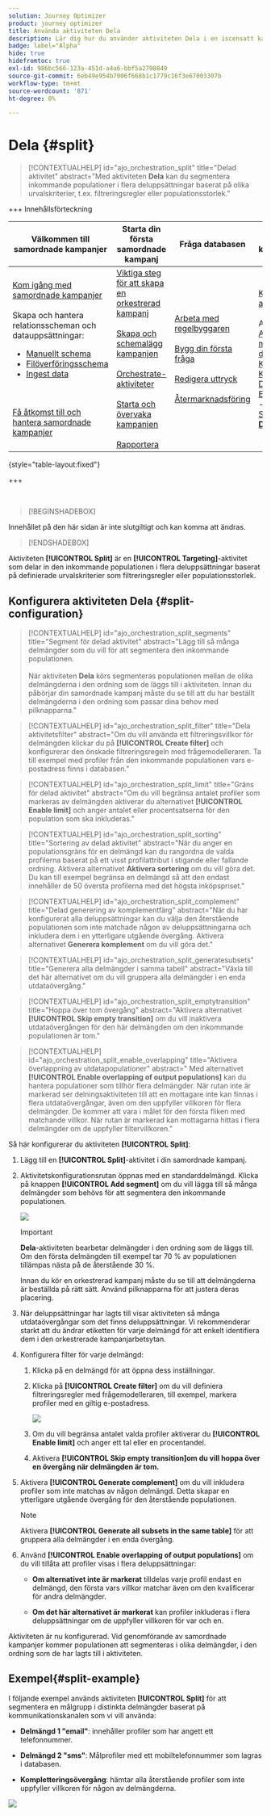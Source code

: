```yaml
---
solution: Journey Optimizer
product: journey optimizer
title: Använda aktiviteten Dela
description: Lär dig hur du använder aktiviteten Dela i en iscensatt kampanj
badge: label="Alpha"
hide: true
hidefromtoc: true
exl-id: 986bc566-123a-451d-a4a6-bbf5a2798849
source-git-commit: 6eb49e954b7906f668b1c1779c16f3e67003307b
workflow-type: tm+mt
source-wordcount: '871'
ht-degree: 0%

---
```


# Dela {#split}

>[!CONTEXTUALHELP]
>id="ajo_orchestration_split"
>title="Delad aktivitet"
>abstract="Med aktiviteten **Dela** kan du segmentera inkommande populationer i flera deluppsättningar baserat på olika urvalskriterier, t.ex. filtreringsregler eller populationsstorlek."


+++ Innehållsförteckning

| Välkommen till samordnade kampanjer | Starta din första samordnade kampanj | Fråga databasen | Ochestrerade kampanjaktiviteter |
|---|---|---|---|
| [Kom igång med samordnade kampanjer](../gs-orchestrated-campaigns.md)<br/><br/>Skapa och hantera relationsscheman och datauppsättningar:</br> <ul><li>[Manuellt schema](../manual-schema.md)</li><li>[Filöverföringsschema](../file-upload-schema.md)</li><li>[Ingest data](../ingest-data.md)</li></ul><br/><br/>[Få åtkomst till och hantera samordnade kampanjer](../access-manage-orchestrated-campaigns.md) | [Viktiga steg för att skapa en orkestrerad kampanj](../gs-campaign-creation.md)<br/><br/>[Skapa och schemalägg kampanjen](../create-orchestrated-campaign.md)<br/><br/>[Orchestrate-aktiviteter](../orchestrate-activities.md)<br/><br/>[Starta och övervaka kampanjen](../start-monitor-campaigns.md)<br/><br/>[Rapportera](../reporting-campaigns.md) | [Arbeta med regelbyggaren](../orchestrated-rule-builder.md)<br/><br/>[Bygg din första fråga](../build-query.md)<br/><br/>[Redigera uttryck](../edit-expressions.md)<br/><br/>[Återmarknadsföring](../retarget.md) | [Kom igång med aktiviteter](about-activities.md)<br/><br/>Aktiviteter:<br/>[And-join](and-join.md) - [Bygg målgrupp](build-audience.md) - [Ändra dimension](change-dimension.md) - [Kanalaktiviteter](channels.md) - [Kombinera](combine.md) - [Deduplicering](deduplication.md) - [Enrichment](enrichment.md) - [Fork](fork.md)  - [Avstämning](reconciliation.md) - [Spara målgrupp](save-audience.md) - <b>[Dela](split.md)</b> - [Vänta](wait.md) |

{style="table-layout:fixed"}

+++


<br/>

>[!BEGINSHADEBOX]

Innehållet på den här sidan är inte slutgiltigt och kan komma att ändras.

>[!ENDSHADEBOX]

Aktiviteten **[!UICONTROL Split]** är en **[!UICONTROL Targeting]**-aktivitet som delar in den inkommande populationen i flera deluppsättningar baserat på definierade urvalskriterier som filtreringsregler eller populationsstorlek.

## Konfigurera aktiviteten Dela {#split-configuration}

>[!CONTEXTUALHELP]
>id="ajo_orchestration_split_segments"
>title="Segment för delad aktivitet"
>abstract="Lägg till så många delmängder som du vill för att segmentera den inkommande populationen.<br/></br>När aktiviteten **Dela** körs segmenteras populationen mellan de olika delmängderna i den ordning som de läggs till i aktiviteten. Innan du påbörjar din samordnade kampanj måste du se till att du har beställt delmängderna i den ordning som passar dina behov med pilknapparna."

>[!CONTEXTUALHELP]
>id="ajo_orchestration_split_filter"
>title="Dela aktivitetsfilter"
>abstract="Om du vill använda ett filtreringsvillkor för delmängden klickar du på **[!UICONTROL Create filter]** och konfigurerar den önskade filtreringsregeln med frågemodelleraren. Ta till exempel med profiler från den inkommande populationen vars e-postadress finns i databasen."

>[!CONTEXTUALHELP]
>id="ajo_orchestration_split_limit"
>title="Gräns för delad aktivitet"
>abstract="Om du vill begränsa antalet profiler som markeras av delmängden aktiverar du alternativet **[!UICONTROL Enable limit]** och anger antalet eller procentsatserna för den population som ska inkluderas."

>[!CONTEXTUALHELP]
>id="ajo_orchestration_split_sorting"
>title="Sortering av delad aktivitet"
>abstract="När du anger en populationsgräns för en delmängd kan du rangordna de valda profilerna baserat på ett visst profilattribut i stigande eller fallande ordning. Aktivera alternativet **Aktivera sortering** om du vill göra det. Du kan till exempel begränsa en delmängd så att den endast innehåller de 50 översta profilerna med det högsta inköpspriset."

>[!CONTEXTUALHELP]
>id="ajo_orchestration_split_complement"
>title="Delad generering av komplementfärg"
>abstract="När du har konfigurerat alla deluppsättningar kan du välja den återstående populationen som inte matchade någon av deluppsättningarna och inkludera dem i en ytterligare utgående övergång. Aktivera alternativet **Generera komplement** om du vill göra det."

>[!CONTEXTUALHELP]
>id="ajo_orchestration_split_generatesubsets"
>title="Generera alla delmängder i samma tabell"
>abstract="Växla till det här alternativet om du vill gruppera alla delmängder i en enda utdataövergång."

>[!CONTEXTUALHELP]
>id="ajo_orchestration_split_emptytransition"
>title="Hoppa över tom övergång"
>abstract="Aktivera alternativet **[!UICONTROL Skip empty transition]** om du vill inaktivera utdataövergången för den här delmängden om den inkommande populationen är tom."

>[!CONTEXTUALHELP]
>id="ajo_orchestration_split_enable_overlapping"
>title="Aktivera överlappning av utdatapopulationer"
>abstract=" Med alternativet **[!UICONTROL Enable overlapping of output populations]** kan du hantera populationer som tillhör flera delmängder. När rutan inte är markerad ser delningsaktiviteten till att en mottagare inte kan finnas i flera utdataövergångar, även om den uppfyller villkoren för flera delmängder. De kommer att vara i målet för den första fliken med matchande villkor. När rutan är markerad kan mottagarna hittas i flera delmängder om de uppfyller filtervillkoren."

Så här konfigurerar du aktiviteten **[!UICONTROL Split]**:

1. Lägg till en **[!UICONTROL Split]**-aktivitet i din samordnade kampanj.

1. Aktivitetskonfigurationsrutan öppnas med en standarddelmängd. Klicka på knappen **[!UICONTROL Add segment]** om du vill lägga till så många delmängder som behövs för att segmentera den inkommande populationen.

   ![](../assets/orchestrated-split-1.png)

   >[!IMPORTANT]
   >
   >**Dela**-aktiviteten bearbetar delmängder i den ordning som de läggs till. Om den första delmängden till exempel tar 70 % av populationen tillämpas nästa på de återstående 30 %.
   >
   >Innan du kör en orkestrerad kampanj måste du se till att delmängderna är beställda på rätt sätt. Använd pilknapparna för att justera deras placering.

1. När deluppsättningar har lagts till visar aktiviteten så många utdataövergångar som det finns deluppsättningar. Vi rekommenderar starkt att du ändrar etiketten för varje delmängd för att enkelt identifiera dem i den orkestrerade kampanjarbetsytan.

1. Konfigurera filter för varje delmängd:

   1. Klicka på en delmängd för att öppna dess inställningar.

   1. Klicka på **[!UICONTROL Create filter]** om du vill definiera filtreringsregler med frågemodelleraren, till exempel, markera profiler med en giltig e-postadress.

      ![](../assets/orchestrated-split-1.png)

   1. Om du vill begränsa antalet valda profiler aktiverar du **[!UICONTROL Enable limit]** och anger ett tal eller en procentandel.

   1. Aktivera **[!UICONTROL Skip empty transition]om du vill hoppa över en övergång när delmängden är tom.**

1. Aktivera **[!UICONTROL Generate complement]** om du vill inkludera profiler som inte matchas av någon delmängd. Detta skapar en ytterligare utgående övergång för den återstående populationen.

   >[!NOTE]
   >
   >Aktivera **[!UICONTROL Generate all subsets in the same table]** för att gruppera alla delmängder i en enda övergång.

1. Använd **[!UICONTROL Enable overlapping of output populations]** om du vill tillåta att profiler visas i flera deluppsättningar:

   * **Om alternativet inte är markerat** tilldelas varje profil endast en delmängd, den första vars villkor matchar även om den kvalificerar för andra delmängder.

   * **Om det här alternativet är markerat** kan profiler inkluderas i flera deluppsättningar om de uppfyller villkoren för var och en.

Aktiviteten är nu konfigurerad. Vid genomförande av samordnade kampanjer kommer populationen att segmenteras i olika delmängder, i den ordning som de har lagts till i aktiviteten.

## Exempel{#split-example}

I följande exempel används aktiviteten **[!UICONTROL Split]** för att segmentera en målgrupp i distinkta delmängder baserat på kommunikationskanalen som vi vill använda:

* **Delmängd 1 &quot;email&quot;**: innehåller profiler som har angett ett telefonnummer.

* **Delmängd 2 &quot;sms&quot;**: Målprofiler med ett mobiltelefonnummer som lagras i databasen.

* **Kompletteringsövergång**: hämtar alla återstående profiler som inte uppfyller villkoren för någon av delmängderna.

![](../assets/orchestrated-split-3.png)
